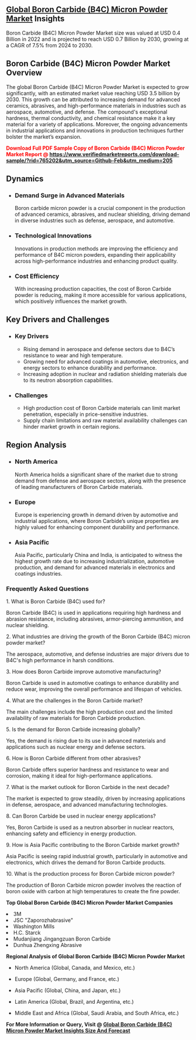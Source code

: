 <h2><a href="https://www.verifiedmarketreports.com/download-sample/?rid=765202&amp;utm_source=Github&amp;utm_medium=205" target="_blank">Global Boron Carbide (B4C) Micron Powder Market</a> Insights</h2><p>Boron Carbide (B4C) Micron Powder Market size was valued at USD 0.4 Billion in 2022 and is projected to reach USD 0.7 Billion by 2030, growing at a CAGR of 7.5% from 2024 to 2030.</p><p> <h2>Boron Carbide (B4C) Micron Powder Market Overview</h2> <p>The global Boron Carbide (B4C) Micron Powder Market is expected to grow significantly, with an estimated market value reaching USD 3.5 billion by 2030. This growth can be attributed to increasing demand for advanced ceramics, abrasives, and high-performance materials in industries such as aerospace, automotive, and defense. The compound's exceptional hardness, thermal conductivity, and chemical resistance make it a key material for a variety of applications. Moreover, the ongoing advancements in industrial applications and innovations in production techniques further bolster the market’s expansion.</p> <p><strong><p><span class=""><span style="color: #ff0000;"><strong>Download Full PDF Sample Copy of Boron Carbide (B4C) Micron Powder Market Report</strong> @ </span><a href="https://www.verifiedmarketreports.com/download-sample/?rid=765202&amp;utm_source=Github-Feb&amp;utm_medium=205" target="_blank">https://www.verifiedmarketreports.com/download-sample/?rid=765202&amp;utm_source=Github-Feb&amp;utm_medium=205</a></span></p></strong></p> <h2>Dynamics</h2> <ul> <li><h3>Demand Surge in Advanced Materials</h3> Boron carbide micron powder is a crucial component in the production of advanced ceramics, abrasives, and nuclear shielding, driving demand in diverse industries such as defense, aerospace, and automotive. </li> <li><h3>Technological Innovations</h3> Innovations in production methods are improving the efficiency and performance of B4C micron powders, expanding their applicability across high-performance industries and enhancing product quality. </li> <li><h3>Cost Efficiency</h3> With increasing production capacities, the cost of Boron Carbide powder is reducing, making it more accessible for various applications, which positively influences the market growth. </li> </ul> <h2>Key Drivers and Challenges</h2> <ul> <li><h3>Key Drivers</h3> <ul> <li>Rising demand in aerospace and defense sectors due to B4C’s resistance to wear and high temperature.</li> <li>Growing need for advanced coatings in automotive, electronics, and energy sectors to enhance durability and performance.</li> <li>Increasing adoption in nuclear and radiation shielding materials due to its neutron absorption capabilities.</li> </ul> </li> <li><h3>Challenges</h3> <ul> <li>High production cost of Boron Carbide materials can limit market penetration, especially in price-sensitive industries.</li> <li>Supply chain limitations and raw material availability challenges can hinder market growth in certain regions.</li> </ul> </li> </ul> <h2>Region Analysis</h2> <ul> <li><h3>North America</h3> North America holds a significant share of the market due to strong demand from defense and aerospace sectors, along with the presence of leading manufacturers of Boron Carbide materials. </li> <li><h3>Europe</h3> Europe is experiencing growth in demand driven by automotive and industrial applications, where Boron Carbide’s unique properties are highly valued for enhancing component durability and performance. </li> <li><h3>Asia Pacific</h3> Asia Pacific, particularly China and India, is anticipated to witness the highest growth rate due to increasing industrialization, automotive production, and demand for advanced materials in electronics and coatings industries.</li> </ul> <h3>Frequently Asked Questions</h3> <p>1. What is Boron Carbide (B4C) used for?</p> <p>Boron Carbide (B4C) is used in applications requiring high hardness and abrasion resistance, including abrasives, armor-piercing ammunition, and nuclear shielding.</p> <p>2. What industries are driving the growth of the Boron Carbide (B4C) micron powder market?</p> <p>The aerospace, automotive, and defense industries are major drivers due to B4C's high performance in harsh conditions.</p> <p>3. How does Boron Carbide improve automotive manufacturing?</p> <p>Boron Carbide is used in automotive coatings to enhance durability and reduce wear, improving the overall performance and lifespan of vehicles.</p> <p>4. What are the challenges in the Boron Carbide market?</p> <p>The main challenges include the high production cost and the limited availability of raw materials for Boron Carbide production.</p> <p>5. Is the demand for Boron Carbide increasing globally?</p> <p>Yes, the demand is rising due to its use in advanced materials and applications such as nuclear energy and defense sectors.</p> <p>6. How is Boron Carbide different from other abrasives?</p> <p>Boron Carbide offers superior hardness and resistance to wear and corrosion, making it ideal for high-performance applications.</p> <p>7. What is the market outlook for Boron Carbide in the next decade?</p> <p>The market is expected to grow steadily, driven by increasing applications in defense, aerospace, and advanced manufacturing technologies.</p> <p>8. Can Boron Carbide be used in nuclear energy applications?</p> <p>Yes, Boron Carbide is used as a neutron absorber in nuclear reactors, enhancing safety and efficiency in energy production.</p> <p>9. How is Asia Pacific contributing to the Boron Carbide market growth?</p> <p>Asia Pacific is seeing rapid industrial growth, particularly in automotive and electronics, which drives the demand for Boron Carbide products.</p> <p>10. What is the production process for Boron Carbide micron powder?</p> <p>The production of Boron Carbide micron powder involves the reaction of boron oxide with carbon at high temperatures to create the fine powder.</p> </p><p><strong>Top Global Boron Carbide (B4C) Micron Powder Market Companies</strong></p><div data-test-id=""><p><li>3M</li><li> JSC "Zaporozhabrasive"</li><li> Washington Mills</li><li> H.C. Starck</li><li> Mudanjiang Jingangzuan Boron Carbide</li><li> Dunhua Zhengxing Abrasive</li></p><div><strong>Regional Analysis of&nbsp;Global Boron Carbide (B4C) Micron Powder Market</strong></div><ul><li dir="ltr"><p dir="ltr">North America&nbsp;(Global, Canada, and Mexico, etc.)</p></li><li dir="ltr"><p dir="ltr">Europe (Global, Germany, and France, etc.)</p></li><li dir="ltr"><p dir="ltr">Asia Pacific&nbsp;(Global, China, and Japan, etc.)</p></li><li dir="ltr"><p dir="ltr">Latin America&nbsp;(Global, Brazil, and Argentina, etc.)</p></li><li dir="ltr">Middle East and Africa&nbsp;(Global, Saudi Arabia, and South Africa, etc.)</li></ul><p><strong>For More Information or Query, Visit @&nbsp;</strong><strong><a href="https://www.verifiedmarketreports.com/product/boron-carbide-b4c-micron-powder-market/?utm_source=Github&amp;utm_medium=205" target="_blank">Global Boron Carbide (B4C) Micron Powder Market Insights Size And Forecast</a></strong></p></div>
